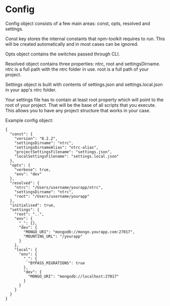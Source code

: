 # Config

Config object consists of a few main areas: const, opts, resolved and settings.

Const key stores the internal constants that npm-toolkit requires to run.
This will be created automatically and in most cases can be ignored.

Opts object contains the switches passed through CLI.

Resolved object contains three properties: ntrc, root and settingsDirname.
ntrc is a full path with the ntrc folder in use.
root is a full path of your project.

Settings object is built with contents of settings.json and settings.local.json
in your app's ntrc folder.

Your settings file has to contain at least root property which will point
to the root of your project. That will be the base of all scripts that you
execute. This allows you to have any project structure that works in your case.


Example config object:

```
{
  "const": {
    "version": "0.2.2",
    "settingsDirname": "ntrc",
    "settingsDirnameAlias": "ntrc-alias",
    "projectSettingsFilename": "settings.json",
    "localSettingsFilename": "settings.local.json"
  },
  "opts": {
    "verbose": true,
    "env": "dev"
  },
  "resolved": {
    "ntrc": "/Users/username/yourapp/ntrc",
    "settingsDirname": "ntrc",
    "root": "/Users/username/yourapp"
  },
  "initialised": true,
  "settings": {
    "root": "..",
    "env": {
      "_": {},
      "dev": {
        "MONGO_URI": "mongodb://mongo.yourapp.com:27017",
        "MOUNTING_URL": "/yourapp"
      }
    },
    "local": {
      "env": {
        "_": {
          "BYPASS_MIGRATIONS": true
        },
        "dev": {
          "MONGO_URI": "mongodb://localhost:27017"
        }
      }
    }
  }
}
```
